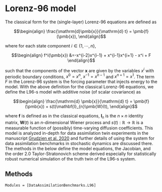 # Lorenz-96 model
The classical form for the (single-layer) Lorenz-96 equations are defined as 

$$\begin{align}
\frac{\mathrm{d}\pmb{x}}{\mathrm{d} t} = \pmb{f}(\pmb{x}),
\end{align}$$

where for each state component $i\in\{1,\cdots,n\}$,

$$\begin{align}
f^i(\pmb{x}) &=-x^{i-2}x^{i-1} + x^{i-1}x^{i+1} - x^i + F
\end{align}$$

such that the components of the vector $\pmb{x}$ are given by the variables $x^i$ with
periodic boundary conditions, $x^0=x^n$, $x^{-1}=x^{n-1}$ and $x^{n+1}=x^{1}$.  The term
$F$ in the Lorenz-96 system is the forcing parameter that injects energy to the model.
With the above definition for the classical Lorenz-96 equations, we define the L96-s model
with additive noise (of scalar covariance) as

$$\begin{align}
\frac{\mathrm{d} \pmb{x}}{\mathrm{d} t} = \pmb{f}(\pmb{x}) + s(t)\mathbf{I}_{n}\pmb{W}(t),
\end{align}$$

where $\pmb{f}$ is defined as in the classical equations, $\mathbf{I}_n$ is the
$n\times n$ identity matrix, $\pmb{W}(t)$ is an $n$-dimensional Wiener process and
$s(t):\mathbb{R}\rightarrow \mathbb{R}$ is a measurable function of (possibly)
time-varying diffusion coefficients. This model is analyzed in-depth for data assimilation
twin experiments in the manuscript
[Grudzien et al. 2020](https://gmd.copernicus.org/articles/13/1903/2020/gmd-13-1903-2020.html)
and further details of using the system for data assimilation benchmarks in stochastic
dynamics are discussed there.  The methods in the below define the model equations,
the Jacobian, and the order 2.0 Taylor-Stratonovich scheme derived especially
for statistically robust numerical simulation of the truth twin of the L96-s system.

## Methods
```@autodocs
Modules = [DataAssimilationBenchmarks.L96]
```
